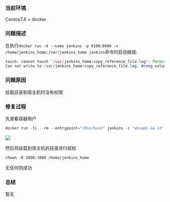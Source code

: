 ### 当前环境
Centos7.4 + docker

### 问题描述
在执行`docker run -d --name jenkins -p 9100:8080 -v /home/jenkins_home:/var/jenkins_home jenkins`命令时启动报错:

```java
touch: cannot touch '/var/jenkins_home/copy_reference_file.log': Permission denied
Can not write to /var/jenkins_home/copy_reference_file.log. Wrong volume permissions?
```

### 问题原因
挂载目录到宿主机时没有权限

### 修复过程

先查看容器用户
```java
docker run -ti --rm --entrypoint="/bin/bash" jenkins -c "whoami && id"
```

![](https://webug.oss-cn-beijing.aliyuncs.com/imgBed/20190130080049384.png)

然后将挂载到宿主机的目录进行赋权
```
chown -R 1000:1000 /home/jenkins_home
```
无任何则成功


### 总结
暂无
